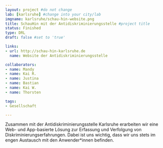 ```yaml
---
layout: project #do not change
lab: [karlsruhe] #change into your city/lab
imgname: karlsruhe/schau-hin-website.png
title: SchauHin mit der Antidiskriminierungsstelle #project title
status: Finished
type: DRL
draft: false #set to 'true'

links:
- url: http://schau-hin-karlsruhe.de
  name: Website der Antidiskriminierungsstelle

collaborators:
- name: Mandy
- name: Kai R.
- name: Justina
- name: Bastian
- name: Kai W.
- name: Thorsten

tags:
- Gesellschaft

---
```


Zusammen mit der Antidiskriminierungsstelle Karlsruhe erarbeiten wir eine Web- und App-basierte Lösung zur Erfassung und Verfolgung von Diskriminierungserfahrungen. Dabei ist uns wichtig, dass wir uns stets im engen Austausch mit den Anwender*innen befinden.
